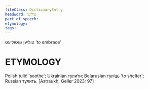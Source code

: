 ```yaml
---
fileClass: DictionaryEntry
headword: טוליען
part_of_speech: 
etymology: 
tags: 
---
```

טוליען
געטוליעט
'to embrace'

ETYMOLOGY
===========
Polish tulić 'soothe'; Ukrainian тули́ти; Belarusian  тулі́ць 'to shelter'; Russian тулить. 
[Astraukh; Geller 2023: 97]